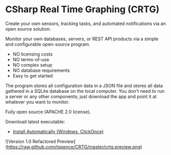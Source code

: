 # CSharp Real Time Graphing (CRTG)

Create your own sensors, tracking tasks, and automated notifications via an open source solution.

Monitor your own databases, servers, or REST API products via a simple and configurable open-source program.
* NO licensing costs
* NO terms-of-use
* NO complex setup
* NO database requirements
* Easy to get started

The program stores all configuration data in a JSON file and stores all data gathered in a SQLite database on the local computer.  You don't need to run a server or any other components; just download the app and point it at whatever you want to monitor.

Fully open source (APACHE 2.0 license).  

Download latest executable:
* <a href="https://cdn.rawgit.com/tspence/CRTG/tree/master/Publish/CRTG.UI.application">Install Automatically (Windows, ClickOnce)</a>

![Version 1.0 Refactored Preview]
(https://raw.github.com/tspence/CRTG/master/crtg.preview.png)
